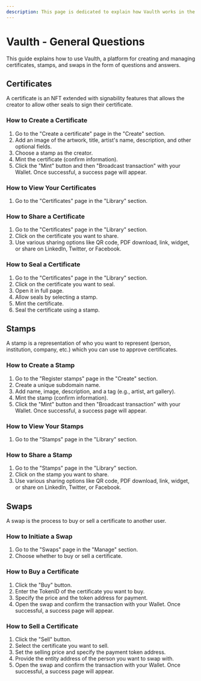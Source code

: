 ```yaml
---
description: This page is dedicated to explain how Vaulth works in the form of questions and answers.
---
```


# Vaulth - General Questions

This guide explains how to use Vaulth, a platform for creating and managing certificates, stamps, and swaps in the form of questions and answers.

## Certificates

A certificate is an NFT extended with signability features that allows the creator to allow other seals to sign their certificate.

### How to Create a Certificate

1. Go to the "Create a certificate" page in the "Create" section.
2. Add an image of the artwork, title, artist's name, description, and other optional fields.
3. Choose a stamp as the creator.
4. Mint the certificate (confirm information).
5. Click the "Mint" button and then "Broadcast transaction" with your Wallet. Once successful, a success page will appear.

### How to View Your Certificates

1. Go to the "Certificates" page in the "Library" section.

### How to Share a Certificate

1. Go to the "Certificates" page in the "Library" section.
2. Click on the certificate you want to share.
3. Use various sharing options like QR code, PDF download, link, widget, or share on LinkedIn, Twitter, or Facebook.

### How to Seal a Certificate

1. Go to the "Certificates" page in the "Library" section.
2. Click on the certificate you want to seal.
3. Open it in full page.
4. Allow seals by selecting a stamp.
5. Mint the certificate.
6. Seal the certificate using a stamp.

## Stamps

A stamp is a representation of who you want to represent (person, institution, company, etc.) which you can use to approve certificates.

### How to Create a Stamp

1. Go to the "Register stamps" page in the "Create" section.
2. Create a unique subdomain name.
3. Add name, image, description, and a tag (e.g., artist, art gallery).
4. Mint the stamp (confirm information).
5. Click the "Mint" button and then "Broadcast transaction" with your Wallet. Once successful, a success page will appear.

### How to View Your Stamps

1. Go to the "Stamps" page in the "Library" section.

### How to Share a Stamp

1. Go to the "Stamps" page in the "Library" section.
2. Click on the stamp you want to share.
3. Use various sharing options like QR code, PDF download, link, widget, or share on LinkedIn, Twitter, or Facebook.

## Swaps

A swap is the process to buy or sell a certificate to another user.

### How to Initiate a Swap

1. Go to the "Swaps" page in the "Manage" section.
2. Choose whether to buy or sell a certificate.

### How to Buy a Certificate

1. Click the "Buy" button.
2. Enter the TokenID of the certificate you want to buy.
3. Specify the price and the token address for payment.
4. Open the swap and confirm the transaction with your Wallet. Once successful, a success page will appear.

### How to Sell a Certificate

1. Click the "Sell" button.
2. Select the certificate you want to sell.
3. Set the selling price and specify the payment token address.
4. Provide the entity address of the person you want to swap with.
5. Open the swap and confirm the transaction with your Wallet. Once successful, a success page will appear.